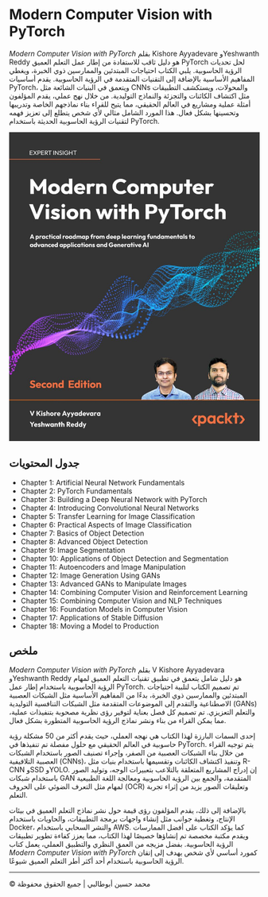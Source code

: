 <!-- ©©©©©©©©©©©©©©©©©©©©©©©© All Rights Are Reserved By Muhammad Husain Abootalebi ©©©©©©©©©©©©©©©©©©©©©©©©©©©©©©©©©© -->

# Modern Computer Vision with PyTorch

*Modern Computer Vision with PyTorch* بقلم Kishore Ayyadevare وYeshwanth Reddy هو دليل ثاقب للاستفادة من إطار عمل التعلم العميق PyTorch لحل تحديات الرؤية الحاسوبية. يلبي الكتاب احتياجات المبتدئين والممارسين ذوي الخبرة، ويغطي المفاهيم الأساسية بالإضافة إلى التقنيات المتقدمة في الرؤية الحاسوبية. يقدم أساسيات PyTorch، ويتعمق في البنيات الشائعة مثل CNNs والمحولات، ويستكشف التطبيقات مثل اكتشاف الكائنات والتجزئة والنماذج التوليدية. من خلال نهج عملي، يقدم المؤلفون أمثلة عملية ومشاريع في العالم الحقيقي، مما يتيح للقراء بناء نماذجهم الخاصة وتدريبها وتحسينها بشكل فعال. هذا المورد الشامل مثالي لأي شخص يتطلع إلى تعزيز فهمه لتقنيات الرؤية الحاسوبية الحديثة باستخدام PyTorch.

![Modern Computer Vision with PyTorch](../../assets/Books/Book%20Covers/0%20-%201%20-%20Computer%20Vision%20with%20PyTorch.jpg)

## جدول المحتويات

- Chapter 1: Artificial Neural Network Fundamentals
- Chapter 2: PyTorch Fundamentals
- Chapter 3: Building a Deep Neural Network with PyTorch
- Chapter 4: Introducing Convolutional Neural Networks
- Chapter 5: Transfer Learning for Image Classification
- Chapter 6: Practical Aspects of Image Classification
- Chapter 7: Basics of Object Detection
- Chapter 8: Advanced Object Detection
- Chapter 9: Image Segmentation
- Chapter 10: Applications of Object Detection and Segmentation
- Chapter 11: Autoencoders and Image Manipulation
- Chapter 12: Image Generation Using GANs
- Chapter 13: Advanced GANs to Manipulate Images
- Chapter 14: Combining Computer Vision and Reinforcement Learning
- Chapter 15: Combining Computer Vision and NLP Techniques
- Chapter 16: Foundation Models in Computer Vision
- Chapter 17: Applications of Stable Diffusion
- Chapter 18: Moving a Model to Production

## ملخص

*Modern Computer Vision with PyTorch* بقلم V Kishore Ayyadevara وYeshwanth Reddy هو دليل شامل يتعمق في تطبيق تقنيات التعلم العميق لمهام الرؤية الحاسوبية باستخدام إطار عمل PyTorch. تم تصميم الكتاب لتلبية احتياجات المبتدئين والممارسين ذوي الخبرة، بدءًا من المفاهيم الأساسية مثل الشبكات العصبية الاصطناعية والتقدم إلى الموضوعات المتقدمة مثل الشبكات التنافسية التوليدية (GANs) والتعلم التعزيزي. تم تصميم كل فصل بعناية لتوفير رؤى نظرية مصحوبة بتنفيذات عملية، مما يمكن القراء من بناء ونشر نماذج الرؤية الحاسوبية المتطورة بشكل فعال.

إحدى السمات البارزة لهذا الكتاب هي نهجه العملي، حيث يقدم أكثر من 50 مشكلة رؤية حاسوبية في العالم الحقيقي مع حلول مفصلة تم تنفيذها في PyTorch. يتم توجيه القراء من خلال بناء الشبكات العصبية من الصفر، وإجراء تصنيف الصور باستخدام الشبكات العصبية التلافيفية (CNNs)، وتنفيذ اكتشاف الكائنات وتقسيمها باستخدام بنيات مثل R-CNN وSSD وYOLO. إن إدراج المشاريع المتعلقة بالتلاعب بتعبيرات الوجه، وتوليد الصور باستخدام شبكات GAN المتقدمة، والجمع بين الرؤية الحاسوبية ومعالجة اللغة الطبيعية لمهام مثل التعرف الضوئي على الحروف (OCR) وتعليقات الصور يزيد من إثراء تجربة التعلم.

بالإضافة إلى ذلك، يقدم المؤلفون رؤى قيمة حول نشر نماذج التعلم العميق في بيئات الإنتاج، وتغطية جوانب مثل إنشاء واجهات برمجة التطبيقات، والحاويات باستخدام Docker، والنشر السحابي باستخدام AWS. كما يؤكد الكتاب على أفضل الممارسات ويقدم مكتبة مخصصة تم إنشاؤها خصيصًا لهذا الكتاب، مما يعزز كفاءة تطوير تطبيقات الرؤية الحاسوبية. بفضل مزيجه من العمق النظري والتطبيق العملي، يعمل كتاب *Modern Computer Vision with PyTorch* كمورد أساسي لأي شخص يهدف إلى إتقان الرؤية الحاسوبية باستخدام أحد أكثر أطر التعلم العميق شيوعًا.

---

© محمد حسين أبوطالبي | جميع الحقوق محفوظة

<!-- ©©©©©©©©©©©©©©©©©©©©©©©© All Rights Are Reserved By Muhammad Husain Abootalebi ©©©©©©©©©©©©©©©©©©©©©©©©©©©©©©©©©© -->
